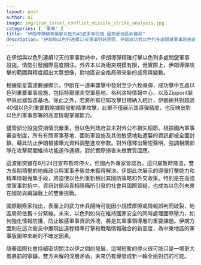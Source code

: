 ```yaml
---
layout: post
author: AI
image: img/iran_israel_conflict_missile_strike_analysis.jpg
categories: [ '軍事' ]
title: "伊朗導彈精準襲擊以色列40處軍事設施 國際憂地區新變局"
description: "伊朗與以色列連續12天軍事對峙期間，伊朗成功對以色列多處關鍵軍事設施進行精確導彈打擊，突顯其強大軍事與情報能力。以色列雖實施全面資訊封鎖，損失細節未對外公開，但國際關注該區域安全格局出現新挑戰。專家認為，暫時停火下深層矛盾未解，雙方隨時可能再度爆發激烈衝突，中東局勢持續緊繃。"
---
```

在伊朗與以色列連續12天的軍事對峙中，伊朗導彈精確打擊以色列多處關鍵軍事設施，情勢引發國際高度關注。外界本以為衝突規模有限，但實際上，伊朗導彈攻擊的範圍與精度超出大眾想像，對地區安全格局帶來新的威脅與變數。

根據衛星雷達數據顯示，伊朗在一連串襲擊中發射至少六枚導彈，成功擊中五處以色列重要軍事設施，包括特爾諾夫空軍基地、格利洛特情報中心，以及Zipporit裝甲與武器製造基地。除此之外，若將所有已知攻擊目標納入統計，伊朗總共對超過40個以色列重要戰略據點發動精準攻擊，此舉不僅展示其導彈精度，也反映出對以色列軍事部署的高度情報掌握能力。

儘管部分設施受損情況嚴重，但以色列政府並未對外公布損失細節。根據國內軍事審查制度，所有有關軍事基地、國防軍設施及其他敏感地點遭襲的資訊都被全面封鎖，藉此防止伊朗根據曝光資料調整進攻參數。對外僅釋出簡短聲明，強調相關部隊在攻擊期間維持功能運作連續，對於實際損害未做實質回應。

這波衝突雖在6月24日宣布暫時停火，但國內外專家皆認為，這只屬暫時降溫，雙方長期積壓的地緣政治與軍事矛盾並未獲得解決。伊朗此次展示的導彈打擊能力和精準情報蒐集手段，將迫使以色列重新檢討其國防策略和外交政策。特別是在高強度軍事對抗中，資訊封鎖與真相隱瞞所引發的社會與國際質疑，也成為以色列未來在國防與輿論戰上的雙重挑戰。

國際觀察家指出，表面上的武力休兵隨時可能因小規模摩擦或情報誤判而破裂，地區局勢依舊十分緊繃。未來，以色列如何在維持國家安全的同時處理國際壓力，如何強化情報防護，防止敏感軍事資訊外洩，將是其軍事領導層的重要課題。伊朗方面則在這次衝突中展現出遠程精準打擊和戰略情報融合的新高度，為中東地區的軍事版圖帶來新的不確定因素。

隨著國際社會持續密切關注以伊之間的發展，這場短暫的停火很可能只是一場更大風暴前的寧靜。雙方未解的深層矛盾，未來仍有爆發成新一輪全面對抗的可能。